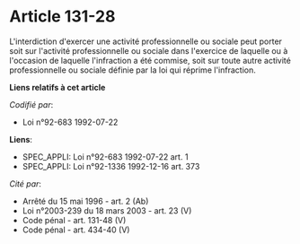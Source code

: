 # Article 131-28

L'interdiction d'exercer une activité professionnelle ou sociale peut porter soit sur l'activité professionnelle ou sociale
dans l'exercice de laquelle ou à l'occasion de laquelle l'infraction a été commise, soit sur toute autre activité
professionnelle ou sociale définie par la loi qui réprime l'infraction.

**Liens relatifs à cet article**

_Codifié par_:

  - Loi n°92-683 1992-07-22

**Liens**:

  - SPEC_APPLI: Loi n°92-683 1992-07-22 art. 1
  - SPEC_APPLI: Loi n°92-1336 1992-12-16 art. 373

_Cité par_:

  - Arrêté du 15 mai 1996 - art. 2 (Ab)
  - Loi n°2003-239 du 18 mars 2003 - art. 23 (V)
  - Code pénal - art. 131-48 (V)
  - Code pénal - art. 434-40 (V)
